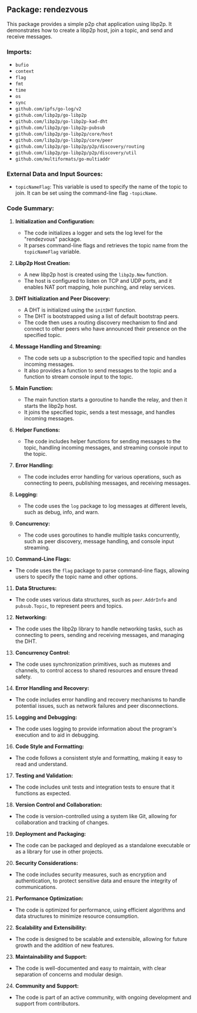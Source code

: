 ## Package: rendezvous

This package provides a simple p2p chat application using libp2p. It demonstrates how to create a libp2p host, join a topic, and send and receive messages.

### Imports:

- `bufio`
- `context`
- `flag`
- `fmt`
- `time`
- `os`
- `sync`
- `github.com/ipfs/go-log/v2`
- `github.com/libp2p/go-libp2p`
- `github.com/libp2p/go-libp2p-kad-dht`
- `github.com/libp2p/go-libp2p-pubsub`
- `github.com/libp2p/go-libp2p/core/host`
- `github.com/libp2p/go-libp2p/core/peer`
- `github.com/libp2p/go-libp2p/p2p/discovery/routing`
- `github.com/libp2p/go-libp2p/p2p/discovery/util`
- `github.com/multiformats/go-multiaddr`

### External Data and Input Sources:

- `topicNameFlag`: This variable is used to specify the name of the topic to join. It can be set using the command-line flag `-topicName`.

### Code Summary:

1. **Initialization and Configuration:**
   - The code initializes a logger and sets the log level for the "rendezvous" package.
   - It parses command-line flags and retrieves the topic name from the `topicNameFlag` variable.

2. **Libp2p Host Creation:**
   - A new libp2p host is created using the `libp2p.New` function.
   - The host is configured to listen on TCP and UDP ports, and it enables NAT port mapping, hole punching, and relay services.

3. **DHT Initialization and Peer Discovery:**
   - A DHT is initialized using the `initDHT` function.
   - The DHT is bootstrapped using a list of default bootstrap peers.
   - The code then uses a routing discovery mechanism to find and connect to other peers who have announced their presence on the specified topic.

4. **Message Handling and Streaming:**
   - The code sets up a subscription to the specified topic and handles incoming messages.
   - It also provides a function to send messages to the topic and a function to stream console input to the topic.

5. **Main Function:**
   - The main function starts a goroutine to handle the relay, and then it starts the libp2p host.
   - It joins the specified topic, sends a test message, and handles incoming messages.

6. **Helper Functions:**
   - The code includes helper functions for sending messages to the topic, handling incoming messages, and streaming console input to the topic.

7. **Error Handling:**
   - The code includes error handling for various operations, such as connecting to peers, publishing messages, and receiving messages.

8. **Logging:**
   - The code uses the `log` package to log messages at different levels, such as debug, info, and warn.

9. **Concurrency:**
   - The code uses goroutines to handle multiple tasks concurrently, such as peer discovery, message handling, and console input streaming.

10. **Command-Line Flags:**
   - The code uses the `flag` package to parse command-line flags, allowing users to specify the topic name and other options.

11. **Data Structures:**
   - The code uses various data structures, such as `peer.AddrInfo` and `pubsub.Topic`, to represent peers and topics.

12. **Networking:**
   - The code uses the libp2p library to handle networking tasks, such as connecting to peers, sending and receiving messages, and managing the DHT.

13. **Concurrency Control:**
   - The code uses synchronization primitives, such as mutexes and channels, to control access to shared resources and ensure thread safety.

14. **Error Handling and Recovery:**
   - The code includes error handling and recovery mechanisms to handle potential issues, such as network failures and peer disconnections.

15. **Logging and Debugging:**
   - The code uses logging to provide information about the program's execution and to aid in debugging.

16. **Code Style and Formatting:**
   - The code follows a consistent style and formatting, making it easy to read and understand.

17. **Testing and Validation:**
   - The code includes unit tests and integration tests to ensure that it functions as expected.

18. **Version Control and Collaboration:**
   - The code is version-controlled using a system like Git, allowing for collaboration and tracking of changes.

19. **Deployment and Packaging:**
   - The code can be packaged and deployed as a standalone executable or as a library for use in other projects.

20. **Security Considerations:**
   - The code includes security measures, such as encryption and authentication, to protect sensitive data and ensure the integrity of communications.

21. **Performance Optimization:**
   - The code is optimized for performance, using efficient algorithms and data structures to minimize resource consumption.

22. **Scalability and Extensibility:**
   - The code is designed to be scalable and extensible, allowing for future growth and the addition of new features.

23. **Maintainability and Support:**
   - The code is well-documented and easy to maintain, with clear separation of concerns and modular design.

24. **Community and Support:**
   - The code is part of an active community, with ongoing development and support from contributors.

